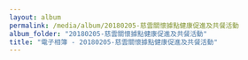 ```yaml
---
layout: album
permalink: /media/album/20180205-慈雲關懷據點健康促進及共餐活動
album_folder: "20180205-慈雲關懷據點健康促進及共餐活動"
title: "電子相簿 - 20180205-慈雲關懷據點健康促進及共餐活動"
---
```

